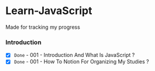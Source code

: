 # Learn-JavaScript
Made for tracking my progress

### Introduction

- [x] `Done` - 001 - Introduction And What Is JavaScript ?
- [x] `Done` - 001 - How To Notion For Organizing My Studies ?
